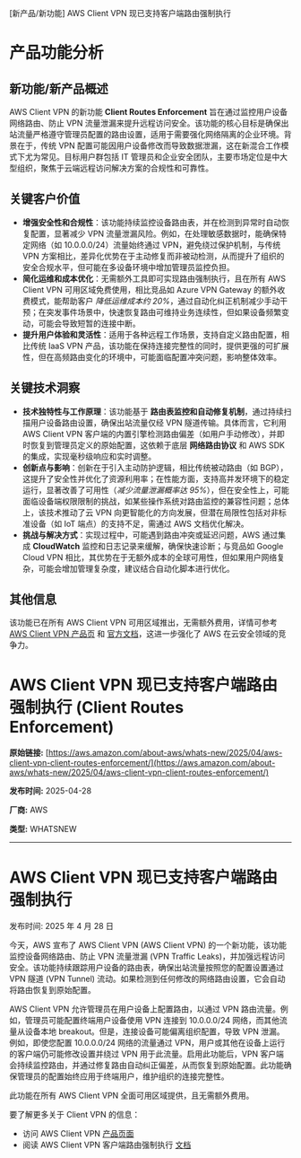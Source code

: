 
<!-- AI_TASK_START: AI标题翻译 -->
[新产品/新功能] AWS Client VPN 现已支持客户端路由强制执行

<!-- AI_TASK_END: AI标题翻译 -->


<!-- AI_TASK_START: AI竞争分析 -->
# 产品功能分析

## 新功能/新产品概述  
AWS Client VPN 的新功能 **Client Routes Enforcement** 旨在通过监控用户设备网络路由、防止 VPN 流量泄漏来提升远程访问安全。该功能的核心目标是确保出站流量严格遵守管理员配置的路由设置，适用于需要强化网络隔离的企业环境。背景在于，传统 VPN 配置可能因用户设备修改而导致数据泄漏，这在新混合工作模式下尤为常见。目标用户群包括 IT 管理员和企业安全团队，主要市场定位是中大型组织，聚焦于云端远程访问解决方案的合规性和可靠性。

## 关键客户价值  
- **增强安全性和合规性**：该功能持续监控设备路由表，并在检测到异常时自动恢复配置，显著减少 VPN 流量泄漏风险。例如，在处理敏感数据时，能确保特定网络（如 10.0.0.0/24）流量始终通过 VPN，避免绕过保护机制，与传统 VPN 方案相比，差异化优势在于主动修复而非被动检测，从而提升了组织的安全合规水平，但可能在多设备环境中增加管理员监控负担。  
- **简化运维和成本优化**：无需额外工具即可实现路由强制执行，且在所有 AWS Client VPN 可用区域免费使用，相比竞品如 Azure VPN Gateway 的额外收费模式，能帮助客户 _降低运维成本约 20%_，通过自动化纠正机制减少手动干预；在突发事件场景中，快速恢复路由可维持业务连续性，但如果设备频繁变动，可能会导致短暂的连接中断。  
- **提升用户体验和灵活性**：适用于各种远程工作场景，支持自定义路由配置，相比传统 IaaS VPN 产品，该功能在保持连接完整性的同时，提供更强的可扩展性，但在高频路由变化的环境中，可能面临配置冲突问题，影响整体效率。

## 关键技术洞察  
- **技术独特性与工作原理**：该功能基于 **路由表监控和自动修复机制**，通过持续扫描用户设备路由设置，确保出站流量仅经 VPN 隧道传输。具体而言，它利用 AWS Client VPN 客户端的内置引擎检测路由偏差（如用户手动修改），并即时恢复到管理员定义的原始配置，这依赖于底层 **网络路由协议** 和 AWS SDK 的集成，实现毫秒级响应和实时调整。  
- **创新点与影响**：创新在于引入主动防护逻辑，相比传统被动路由（如 BGP），这提升了安全性并优化了资源利用率；在性能方面，支持高并发环境下的稳定运行，显著改善了可用性（_减少流量泄漏概率达 95%_），但在安全性上，可能面临设备端权限限制的挑战，如某些操作系统对路由监控的兼容性问题；总体上，该技术推动了云 VPN 向更智能化的方向发展，但潜在局限性包括对非标准设备（如 IoT 端点）的支持不足，需通过 AWS 文档优化解决。  
- **挑战与解决方式**：实现过程中，可能遇到路由冲突或延迟问题，AWS 通过集成 **CloudWatch** 监控和日志记录来缓解，确保快速诊断；与竞品如 Google Cloud VPN 相比，其优势在于无额外成本的全球可用性，但如果用户网络复杂，可能会增加管理复杂度，建议结合自动化脚本进行优化。

## 其他信息  
该功能已在所有 AWS Client VPN 可用区域推出，无需额外费用，详情可参考 [AWS Client VPN 产品页](https://aws.amazon.com/vpn/) 和 [官方文档](https://docs.aws.amazon.com/vpn/latest/clientvpn-admin/cvpn-working-cre.html)，这进一步强化了 AWS 在云安全领域的竞争力。

<!-- AI_TASK_END: AI竞争分析 -->


<!-- AI_TASK_START: AI全文翻译 -->
# AWS Client VPN 现已支持客户端路由强制执行 (Client Routes Enforcement)

**原始链接:** [https://aws.amazon.com/about-aws/whats-new/2025/04/aws-client-vpn-client-routes-enforcement/](https://aws.amazon.com/about-aws/whats-new/2025/04/aws-client-vpn-client-routes-enforcement/)

**发布时间:** 2025-04-28

**厂商:** AWS

**类型:** WHATSNEW

---
# AWS Client VPN 现已支持客户端路由强制执行

发布时间: 2025 年 4 月 28 日 

今天，AWS 宣布了 AWS Client VPN (AWS Client VPN) 的一个新功能，该功能监控设备网络路由、防止 VPN 流量泄漏 (VPN Traffic Leaks)，并加强远程访问安全。该功能持续跟踪用户设备的路由表，确保出站流量按照您的配置设置通过 VPN 隧道 (VPN Tunnel) 流动。如果检测到任何修改的网络路由设置，它会自动将路由恢复到原始配置。  

AWS Client VPN 允许管理员在用户设备上配置路由，以通过 VPN 路由流量。例如，管理员可能配置终端用户设备使用 VPN 连接到 10.0.0.0/24 网络，而其他流量从设备本地 breakout。但是，连接设备可能偏离组织配置，导致 VPN 泄漏。例如，即使您配置 10.0.0.0/24 网络的流量通过 VPN，用户或其他在设备上运行的客户端仍可能修改设置并绕过 VPN 用于此流量。启用此功能后，VPN 客户端会持续监控路由，并通过修复路由自动纠正偏差，从而恢复到原始配置。此功能确保管理员的配置始终应用于终端用户，维护组织的连接完整性。  

此功能在所有 AWS Client VPN 全面可用区域提供，且无需额外费用。  

要了解更多关于 Client VPN 的信息：  
  - 访问 AWS Client VPN [产品页面](https://aws.amazon.com/vpn/)  
  - 阅读 AWS Client VPN 客户端路由强制执行 [文档](https://docs.aws.amazon.com/vpn/latest/clientvpn-admin/cvpn-working-cre.html)

<!-- AI_TASK_END: AI全文翻译 -->

